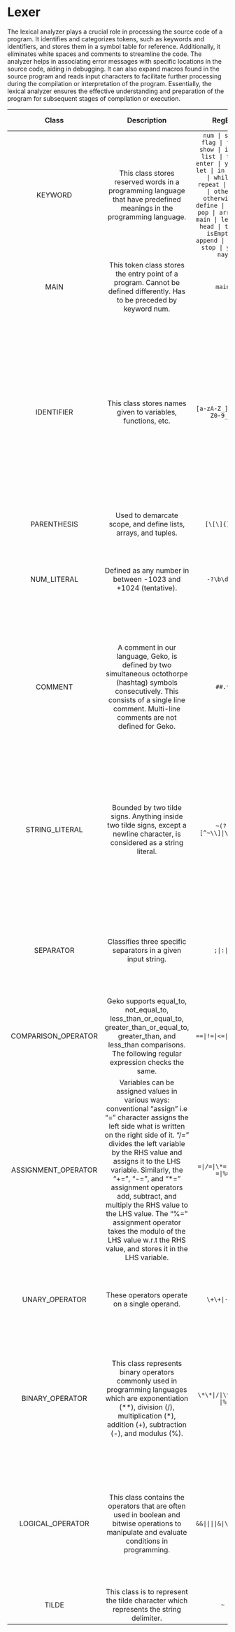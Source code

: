 # Lexer
The lexical analyzer plays a crucial role in processing the source code of a program. It identifies and categorizes tokens, such as keywords and identifiers, and stores them in a symbol table for reference. Additionally, it eliminates white spaces and comments to streamline the code. The analyzer helps in associating error messages with specific locations in the source code, aiding in debugging. It can also expand macros found in the source program and reads input characters to facilitate further processing during the compilation or interpretation of the program. Essentially, the lexical analyzer ensures the effective understanding and preparation of the program for subsequent stages of compilation or execution.

|Class|Description|RegEx|Comment on RegEx|
| :-: | :-: | :-: | :-: |
|KEYWORD|This class stores reserved words in a programming language that have predefined meanings in the programming language.|``` num \| str \| flag \| fix \| show \| iter \| list \| tup \| enter \| yield \| let \| in \| void \| while \| repeat \| given \| other \| otherwise \| define \| test \| pop \| arrest \| main \| length \| head \| tail \| isEmpty \| append \| skip \| stop \| yay \| nay ```|-|
|MAIN|This token class stores the entry point of a program. Cannot be defined differently. Has to be preceded by keyword num.|```main```|-|
|IDENTIFIER|This class stores names given to variables, functions, etc.|```[a-zA-Z_][a-zA-Z0-9_]*```|[a-zA-Z0-9_]* signifies that zero or more combinations of underscore, lowercase letter, uppercase letter, digit or underscore can come after the first letter. [a-zA-Z_] signifies that no number can come as the first character of a variable. |
|PARENTHESIS|Used to demarcate scope, and define lists, arrays, and tuples.|```[\[\]{}()]```|-|
|NUM_LITERAL|Defined as any number in between -1023 and +1024 (tentative).|```-?\b\d+\b```|Also takes into account negative numbers with “-?”. “\d+” matches one or more digits.|
|COMMENT|A comment in our language, Geko, is defined by two simultaneous octothorpe (hashtag) symbols consecutively. This consists of a single line comment. Multi-line comments are not defined for Geko.|```##.*```|Checks for two ## at the beginning. Anything after these two symbols, until end-of-line character,  is considered as a comment and discarded by the compiler.|
|STRING_LITERAL| Bounded by two tilde signs. Anything inside two tilde signs, except a newline character,  is considered as a string literal.|```~(?:[^~\\]\|\\.)*~```|Checks for the bounds of two tilde signs. Any character that is not a tilde (~) or a backslash (\)will be considered as a given string literal. Also escape characters are allowed with a backslash.|
|SEPARATOR| Classifies three specific separators in a given input string.|```;\|:\|,```|Checks for either a semicolon, a colon, or a comma. It will match any of these three characters individually.|
|COMPARISON_OPERATOR|Geko supports equal_to, not_equal_to, less_than_or_equal_to, greater_than_or_equal_to, greater_than, and less_than comparisons. The following regular expression checks the same.|```==\|!=\|<=\|>=\|>\|<```|-|
|ASSIGNMENT_OPERATOR|Variables can be assigned values in various ways: conventional “assign” i.e “=” character assigns the left side what is written on the right side of it. “/=” divides the left variable by the RHS value and assigns it to the LHS variable. Similarly, the “+=”, “-=”, and “*=”  assignment operators add, subtract, and multiply the RHS value to the LHS value. The “%=” assignment operator takes the modulo of the LHS value w.r.t the RHS value, and stores it in the LHS variable.|```=\|/=\|\*=\|\+=\|-=\|%=```|These operators are also called **Compound assignment operators**.|
|UNARY_OPERATOR|These operators operate on a single operand.|``` \+\+\|--\|` ```|Union of all the operators that Geko uses as Unary. The ` negates the boolean value.|
|BINARY_OPERATOR|This class represents binary operators commonly used in programming languages which are exponentiation (**), division (/), multiplication (*), addition (+), subtraction (-), and modulus (%).|``` \*\*\|/\|\*\|\+\|-\|% ```|It is the union of all the above mentioned binary operators. Here, ** occurs before * to ensure Maximal Munch while reading tokens.|
|LOGICAL_OPERATOR|This class contains the operators that are often used in boolean and bitwise operations to manipulate and evaluate conditions in programming.|```&&\|\|\|\|&\|\\|\|!\|\^```|It is the union of all the logical operators that Geko uses. Here && and \|\| are given preference over & and \| respectively to follow Maximal Munch.|
|TILDE|This class is to represent the tilde character which represents the string delimiter.|```~```|To separate tilde from the string token.|
